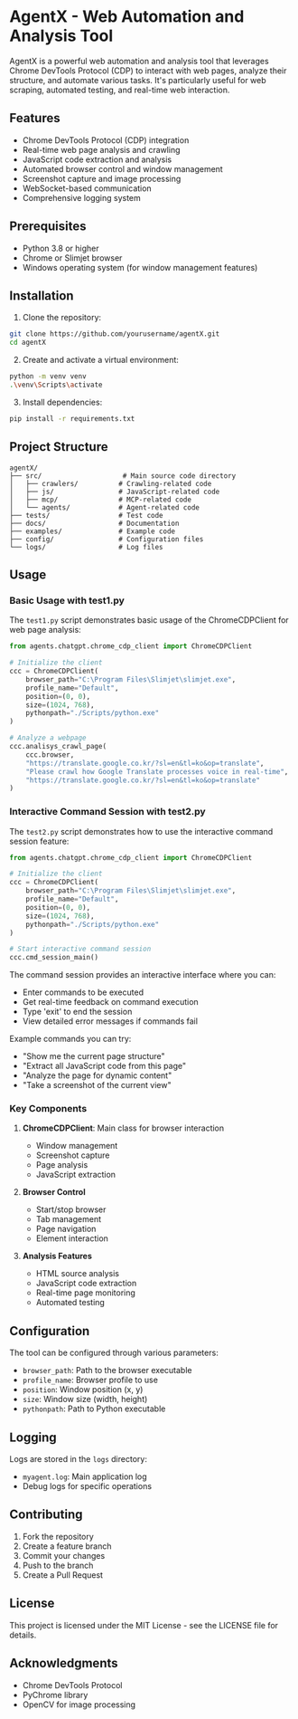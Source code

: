 # AgentX - Web Automation and Analysis Tool

AgentX is a powerful web automation and analysis tool that leverages Chrome DevTools Protocol (CDP) to interact with web pages, analyze their structure, and automate various tasks. It's particularly useful for web scraping, automated testing, and real-time web interaction.

## Features

- Chrome DevTools Protocol (CDP) integration
- Real-time web page analysis and crawling
- JavaScript code extraction and analysis
- Automated browser control and window management
- Screenshot capture and image processing
- WebSocket-based communication
- Comprehensive logging system

## Prerequisites

- Python 3.8 or higher
- Chrome or Slimjet browser
- Windows operating system (for window management features)

## Installation

1. Clone the repository:
```bash
git clone https://github.com/yourusername/agentX.git
cd agentX
```

2. Create and activate a virtual environment:
```bash
python -m venv venv
.\venv\Scripts\activate
```

3. Install dependencies:
```bash
pip install -r requirements.txt
```

## Project Structure

```
agentX/
├── src/                    # Main source code directory
│   ├── crawlers/          # Crawling-related code
│   ├── js/                # JavaScript-related code
│   ├── mcp/               # MCP-related code
│   └── agents/            # Agent-related code
├── tests/                 # Test code
├── docs/                  # Documentation
├── examples/              # Example code
├── config/                # Configuration files
└── logs/                  # Log files
```

## Usage

### Basic Usage with test1.py

The `test1.py` script demonstrates basic usage of the ChromeCDPClient for web page analysis:

```python
from agents.chatgpt.chrome_cdp_client import ChromeCDPClient

# Initialize the client
ccc = ChromeCDPClient(
    browser_path="C:\Program Files\Slimjet\slimjet.exe",
    profile_name="Default",
    position=(0, 0),
    size=(1024, 768),
    pythonpath="./Scripts/python.exe"
)

# Analyze a webpage
ccc.analisys_crawl_page(
    ccc.browser,
    "https://translate.google.co.kr/?sl=en&tl=ko&op=translate",
    "Please crawl how Google Translate processes voice in real-time",
    "https://translate.google.co.kr/?sl=en&tl=ko&op=translate"
)
```

### Interactive Command Session with test2.py

The `test2.py` script demonstrates how to use the interactive command session feature:

```python
from agents.chatgpt.chrome_cdp_client import ChromeCDPClient

# Initialize the client
ccc = ChromeCDPClient(
    browser_path="C:\Program Files\Slimjet\slimjet.exe",
    profile_name="Default",
    position=(0, 0),
    size=(1024, 768),
    pythonpath="./Scripts/python.exe"
)

# Start interactive command session
ccc.cmd_session_main()
```

The command session provides an interactive interface where you can:
- Enter commands to be executed
- Get real-time feedback on command execution
- Type 'exit' to end the session
- View detailed error messages if commands fail

Example commands you can try:
- "Show me the current page structure"
- "Extract all JavaScript code from this page"
- "Analyze the page for dynamic content"
- "Take a screenshot of the current view"

### Key Components

1. **ChromeCDPClient**: Main class for browser interaction
   - Window management
   - Screenshot capture
   - Page analysis
   - JavaScript extraction

2. **Browser Control**
   - Start/stop browser
   - Tab management
   - Page navigation
   - Element interaction

3. **Analysis Features**
   - HTML source analysis
   - JavaScript code extraction
   - Real-time page monitoring
   - Automated testing

## Configuration

The tool can be configured through various parameters:

- `browser_path`: Path to the browser executable
- `profile_name`: Browser profile to use
- `position`: Window position (x, y)
- `size`: Window size (width, height)
- `pythonpath`: Path to Python executable

## Logging

Logs are stored in the `logs` directory:
- `myagent.log`: Main application log
- Debug logs for specific operations

## Contributing

1. Fork the repository
2. Create a feature branch
3. Commit your changes
4. Push to the branch
5. Create a Pull Request

## License

This project is licensed under the MIT License - see the LICENSE file for details.

## Acknowledgments

- Chrome DevTools Protocol
- PyChrome library
- OpenCV for image processing 